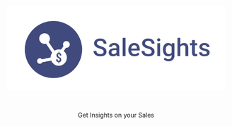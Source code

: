 <p align="center">
  <img src="static/img/salesights-logo.png" alt="SaleSights Logo", style="width: 500px; margin-bottom: 30px;">
</p>

<p align="center">Get Insights on your Sales</p>
